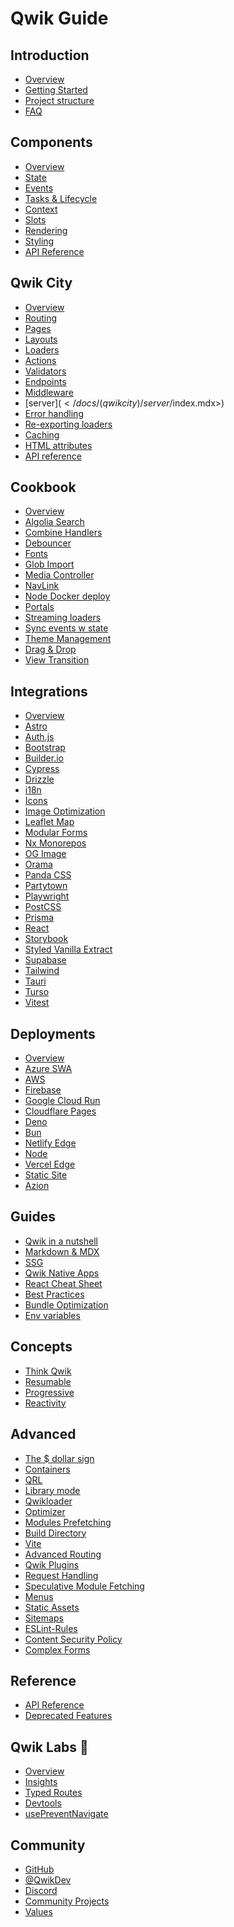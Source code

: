 # Qwik Guide

## Introduction

- [Overview](</docs/(qwik)/index.mdx>)
- [Getting Started](</docs/(qwik)/getting-started/index.mdx>)
- [Project structure](</docs/(qwikcity)/project-structure/index.mdx>)
- [FAQ](</docs/(qwik)/faq/index.mdx>)

## Components

- [Overview](</docs/(qwik)/components/overview/index.mdx>)
- [State](</docs/(qwik)/components/state/index.mdx>)
- [Events](</docs/(qwik)/components/events/index.mdx>)
- [Tasks & Lifecycle](</docs/(qwik)/components/tasks/index.mdx>)
- [Context](</docs/(qwik)/components/context/index.mdx>)
- [Slots](</docs/(qwik)/components/slots/index.mdx>)
- [Rendering](</docs/(qwik)/components/rendering/index.mdx>)
- [Styling](</docs/(qwik)/components/styles/index.mdx>)
- [API Reference](/api/qwik/)

## Qwik City

- [Overview](</docs/(qwikcity)/qwikcity/index.mdx>)
- [Routing](</docs/(qwikcity)/routing/index.mdx>)
- [Pages](</docs/(qwikcity)/pages/index.mdx>)
- [Layouts](</docs/(qwikcity)/layout/index.mdx>)
- [Loaders](</docs/(qwikcity)/route-loader/index.mdx>)
- [Actions](</docs/(qwikcity)/action/index.mdx>)
- [Validators](</docs/(qwikcity)/validator/index.mdx>)
- [Endpoints](</docs/(qwikcity)/endpoints/index.mdx>)
- [Middleware](</docs/(qwikcity)/middleware/index.mdx>)
- [server$](</docs/(qwikcity)/server$/index.mdx>)
- [Error handling](</docs/(qwikcity)/error-handling/index.mdx>)
- [Re-exporting loaders](</docs/(qwikcity)/re-exporting-loaders/index.mdx>)
- [Caching](</docs/(qwikcity)/caching/index.mdx>)
- [HTML attributes](</docs/(qwikcity)/html-attributes/index.mdx>)
- [API reference](</docs/(qwikcity)/api/index.mdx>)

## Cookbook

- [Overview](/docs/cookbook/index.mdx)
- [Algolia Search](/docs/cookbook/algolia-search/index.mdx)
- [Combine Handlers](/docs/cookbook/combine-request-handlers/index.mdx)
- [Debouncer](/docs/cookbook/debouncer/index.mdx)
- [Fonts](/docs/cookbook/fonts/index.mdx)
- [Glob Import](/docs/cookbook/glob-import/index.mdx)
- [Media Controller](/docs/cookbook/mediaController/index.mdx)
- [NavLink](/docs/cookbook/nav-link/index.mdx)
- [Node Docker deploy](/docs/cookbook/node-docker-deploy/index.mdx)
- [Portals](/docs/cookbook/portals/index.mdx)
- [Streaming loaders](/docs/cookbook/streaming-deferred-loaders/index.mdx)
- [Sync events w state](/docs/cookbook/sync-events/index.mdx)
- [Theme Management](/docs/cookbook/theme-management/index.mdx)
- [Drag & Drop](/docs/cookbook/drag&drop/index.mdx)
- [View Transition](/docs/cookbook/view-transition/index.mdx)

## Integrations

- [Overview](integrations/index.mdx)
- [Astro](integrations/astro/index.mdx)
- [Auth.js](integrations/authjs/index.mdx)
- [Bootstrap](integrations/bootstrap/index.mdx)
- [Builder.io](integrations/builderio/index.mdx)
- [Cypress](integrations/cypress/index.mdx)
- [Drizzle](integrations/drizzle/index.mdx)
- [i18n](integrations/i18n/index.mdx)
- [Icons](integrations/icons/index.mdx)
- [Image Optimization](integrations/image-optimization/index.mdx)
- [Leaflet Map](integrations/leaflet-map/index.mdx)
- [Modular Forms](integrations/modular-forms/index.mdx)
- [Nx Monorepos](integrations/nx/index.mdx)
- [OG Image](integrations/og-img/index.mdx)
- [Orama](integrations/orama/index.mdx)
- [Panda CSS](integrations/panda-css/index.mdx)
- [Partytown](integrations/partytown/index.mdx)
- [Playwright](integrations/playwright/index.mdx)
- [PostCSS](integrations/postcss/index.mdx)
- [Prisma](integrations/prisma/index.mdx)
- [React](integrations/react/index.mdx)
- [Storybook](integrations/storybook/index.mdx)
- [Styled Vanilla Extract](integrations/styled-vanilla-extract/index.mdx)
- [Supabase](integrations/supabase/index.mdx)
- [Tailwind](integrations/tailwind/index.mdx)
- [Tauri](integrations/tauri/index.mdx)
- [Turso](integrations/turso/index.mdx)
- [Vitest](integrations/vitest/index.mdx)

## Deployments

- [Overview](deployments/index.mdx)
- [Azure SWA](deployments/azure-swa/index.mdx)
- [AWS](deployments/aws-lambda/index.mdx)
- [Firebase](deployments/firebase/index.mdx)
- [Google Cloud Run](deployments/gcp-cloud-run/index.mdx)
- [Cloudflare Pages](deployments/cloudflare-pages/index.mdx)
- [Deno](deployments/deno/index.mdx)
- [Bun](deployments/bun/index.mdx)
- [Netlify Edge](deployments/netlify-edge/index.mdx)
- [Node](deployments/node/index.mdx)
- [Vercel Edge](deployments/vercel-edge/index.mdx)
- [Static Site](deployments/static/index.mdx)
- [Azion](deployments/azion/index.mdx)

## Guides

- [Qwik in a nutshell](</docs/(qwikcity)/guides/qwik-nutshell/index.mdx>)
- [Markdown & MDX](</docs/(qwikcity)/guides/mdx/index.mdx>)
- [SSG](</docs/(qwikcity)/guides/static-site-generation/index.mdx>)
- [Qwik Native Apps](</docs/(qwikcity)/guides/capacitor/index.mdx>)
- [React Cheat Sheet](</docs/(qwikcity)/guides/react-cheat-sheet/index.mdx>)
- [Best Practices](</docs/(qwikcity)/guides/best-practices/index.mdx>)
- [Bundle Optimization](</docs/(qwikcity)/guides/bundle/index.mdx>)
- [Env variables](</docs/(qwikcity)/guides/env-variables/index.mdx>)

## Concepts

- [Think Qwik](</docs/(qwik)/concepts/think-qwik/index.mdx>)
- [Resumable](</docs/(qwik)/concepts/resumable/index.mdx>)
- [Progressive](</docs/(qwik)/concepts/progressive/index.mdx>)
- [Reactivity](</docs/(qwik)/concepts/reactivity/index.mdx>)

## Advanced

- [The $ dollar sign](</docs/(qwik)/advanced/dollar/index.mdx>)
- [Containers](</docs/(qwik)/advanced/containers/index.mdx>)
- [QRL](</docs/(qwik)/advanced/qrl/index.mdx>)
- [Library mode](</docs/(qwik)/advanced/library/index.mdx>)
- [Qwikloader](</docs/(qwik)/advanced/qwikloader/index.mdx>)
- [Optimizer](</docs/(qwik)/advanced/optimizer/index.mdx>)
- [Modules Prefetching](</docs/(qwik)/advanced/modules-prefetching/index.mdx>)
- [Build Directory](</docs/(qwik)/advanced/custom-build-dir/index.mdx>)
- [Vite](</docs/(qwik)/advanced/vite/index.mdx>)
- [Advanced Routing](</docs/(qwikcity)/advanced/routing/index.mdx>)
- [Qwik Plugins](</docs/(qwikcity)/advanced/plugins/index.mdx>)
- [Request Handling](</docs/(qwikcity)/advanced/request-handling/index.mdx>)
- [Speculative Module Fetching](</docs/(qwikcity)/advanced/speculative-module-fetching/index.mdx>)
- [Menus](</docs/(qwikcity)/advanced/menu/index.mdx>)
- [Static Assets](</docs/(qwikcity)/advanced/static-assets/index.mdx>)
- [Sitemaps](</docs/(qwikcity)/advanced/sitemaps/index.mdx>)
- [ESLint-Rules](</docs/(qwik)/advanced/eslint/index.mdx>)
- [Content Security Policy](</docs/(qwikcity)/advanced/content-security-policy/index.mdx>)
- [Complex Forms](</docs/(qwikcity)/advanced/complex-forms/index.mdx>)

## Reference

- [API Reference](/api/)
- [Deprecated Features](</docs/(qwik)/deprecated-features/index.mdx>)

## Qwik Labs 🧪

- [Overview](/docs/labs/index.mdx)
- [Insights](/docs/labs/insights/index.mdx)
- [Typed Routes](/docs/labs/typed-routes/index.mdx)
- [Devtools](/docs/labs/devtools/index.mdx)
- [usePreventNavigate](/docs/labs/usePreventNavigate/index.mdx)

## Community

- [GitHub](https://github.com/QwikDev/qwik)
- [@QwikDev](https://twitter.com/QwikDev)
- [Discord](https://qwik.dev/chat)
- [Community Projects](/community/projects/index.mdx)
- [Values](/community/values/index.mdx)
